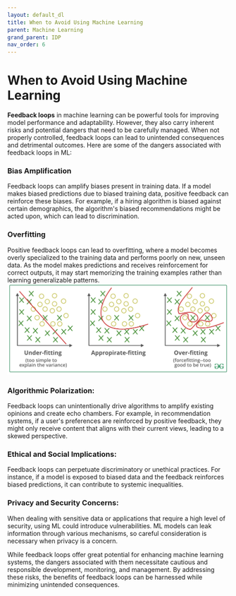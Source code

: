 ```yaml
---
layout: default_dl
title: When to Avoid Using Machine Learning
parent: Machine Learning
grand_parent: IDP
nav_order: 6
---
```


# When to Avoid Using Machine Learning

**Feedback loops** in machine learning can be powerful tools for improving model performance and adaptability. However, they also carry inherent risks and potential dangers that need to be carefully managed. When not properly controlled, feedback loops can lead to unintended consequences and detrimental outcomes. Here are some of the dangers associated with feedback loops in ML:

### Bias Amplification
Feedback loops can amplify biases present in training data. If a model makes biased predictions due to biased training data, positive feedback can reinforce these biases. For example, if a hiring algorithm is biased against certain demographics, the algorithm's biased recommendations might be acted upon, which can lead to discrimination.

### Overfitting
Positive feedback loops can lead to overfitting, where a model becomes overly specialized to the training data and performs poorly on new, unseen data. As the model makes predictions and receives reinforcement for correct outputs, it may start memorizing the training examples rather than learning generalizable patterns.
![Overfitting](../static/avoid_ml_overfitting.png)

### Algorithmic Polarization:
Feedback loops can unintentionally drive algorithms to amplify existing opinions and create echo chambers. For example, in recommendation systems, if a user's preferences are reinforced by positive feedback, they might only receive content that aligns with their current views, leading to a skewed perspective.

### Ethical and Social Implications:
Feedback loops can perpetuate discriminatory or unethical practices. For instance, if a model is exposed to biased data and the feedback reinforces biased predictions, it can contribute to systemic inequalities.

### Privacy and Security Concerns:
When dealing with sensitive data or applications that require a high level of security, using ML could introduce vulnerabilities. ML models can leak information through various mechanisms, so careful consideration is necessary when privacy is a concern.


While feedback loops offer great potential for enhancing machine learning systems, the dangers associated with them necessitate cautious and responsible development, monitoring, and management. By addressing these risks, the benefits of feedback loops can be harnessed while minimizing unintended consequences.